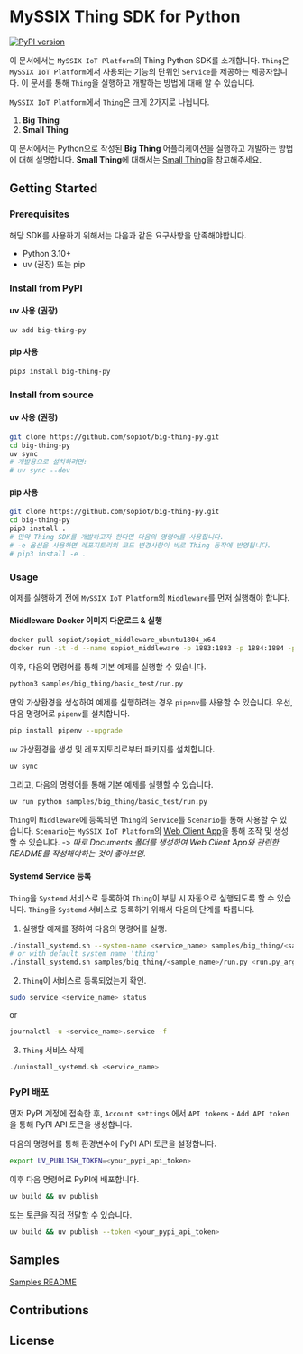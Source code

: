 # MySSIX Thing SDK for Python

[![PyPI version](https://badge.fury.io/py/big-thing-py.svg)](https://badge.fury.io/py/big-thing-py)

이 문서에서는 `MySSIX IoT Platform`의 Thing Python SDK를 소개합니다. `Thing`은 `MySSIX IoT Platform`에서 사용되는 기능의 단위인 `Service`를 제공하는 제공자입니다. 이 문서를 통해 `Thing`을 실행하고 개발하는 방법에 대해 알 수 있습니다.

`MySSIX IoT Platform`에서 `Thing`은 크게 2가지로 나뉩니다.

1. **Big Thing**
2. **Small Thing**

이 문서에서는 Python으로 작성된 **Big Thing** 어플리케이션을 실행하고 개발하는 방법에 대해 설명합니다. **Small Thing**에 대해서는 [Small Thing](https://github.com/sopiot/small-thing)을 참고해주세요.

## Getting Started

### Prerequisites

해당 SDK를 사용하기 위해서는 다음과 같은 요구사항을 만족해야합니다.

- Python 3.10+
- uv (권장) 또는 pip

### Install from PyPI

#### uv 사용 (권장)

```bash
uv add big-thing-py
```

#### pip 사용

```bash
pip3 install big-thing-py
```

### Install from source

#### uv 사용 (권장)

```bash
git clone https://github.com/sopiot/big-thing-py.git
cd big-thing-py
uv sync
# 개발용으로 설치하려면:
# uv sync --dev
```

#### pip 사용

```bash
git clone https://github.com/sopiot/big-thing-py.git
cd big-thing-py
pip3 install .
# 만약 Thing SDK를 개발하고자 한다면 다음의 명령어를 사용합니다.
# -e 옵션을 사용하면 레포지토리의 코드 변경사항이 바로 Thing 동작에 반영됩니다.
# pip3 install -e .
```

### Usage

예제를 실행하기 전에 `MySSIX IoT Platform`의 `Middleware`를 먼저 실행해야 합니다.

#### Middleware Docker 이미지 다운로드 & 실행

```bash
docker pull sopiot/sopiot_middleware_ubuntu1804_x64
docker run -it -d --name sopiot_middleware -p 1883:1883 -p 1884:1884 -p 8883:8883 -p 8884:8884 -p 58132:58132 sopiot/sopiot_middleware_ubuntu1804_x64
```

이후, 다음의 명령어를 통해 기본 예제를 실행할 수 있습니다.

```bash
python3 samples/big_thing/basic_test/run.py
```

만약 가상환경을 생성하여 예제를 실행하려는 경우 `pipenv`를 사용할 수 있습니다. 우선, 다음 명령어로 `pipenv`를 설치합니다.

```bash
pip install pipenv --upgrade
```

`uv` 가상환경을 생성 및 레포지토리로부터 패키지를 설치합니다.

```bash
uv sync
```

그리고, 다음의 명령어를 통해 기본 예제를 실행할 수 있습니다.

```bash
uv run python samples/big_thing/basic_test/run.py
```

`Thing`이 `Middleware`에 등록되면 `Thing`의 `Service`를 `Scenario`를 통해 사용할 수 있습니다. `Scenario`는 `MySSIX IoT Platform`의 [Web Client App](http://iotdev.snu.ac.kr:3014/)을 통해 조작 및 생성할 수 있습니다. -> _따로 Documents 폴더를 생성하여 Web Client App와 관련한 README를 작성해야하는 것이 좋아보임_.

#### Systemd Service 등록

`Thing`을 `Systemd` 서비스로 등록하여 `Thing`이 부팅 시 자동으로 실행되도록 할 수 있습니다.
`Thing`을 `Systemd` 서비스로 등록하기 위해서 다음의 단계를 따릅니다.

1. 실행할 예제를 정하여 다음의 명령어를 실행.

```bash
./install_systemd.sh --system-name <service_name> samples/big_thing/<sample_name>/run.py <run.py_arguments>
# or with default system name 'thing'
./install_systemd.sh samples/big_thing/<sample_name>/run.py <run.py_arguments>
```

2. `Thing`이 서비스로 등록되었는지 확인.

```bash
sudo service <service_name> status
```

or

```bash
journalctl -u <service_name>.service -f
```

3. `Thing` 서비스 삭제

```bash
./uninstall_systemd.sh <service_name>
```

### PyPI 배포

먼저 PyPI 계정에 접속한 후, `Account settings` 에서 `API tokens` - `Add API token` 을 통해 PyPI API 토큰을 생성합니다.

다음의 명령어를 통해 환경변수에 PyPI API 토큰을 설정합니다.

```bash
export UV_PUBLISH_TOKEN=<your_pypi_api_token>
```

이후 다음 명령어로 PyPI에 배포합니다.

```bash
uv build && uv publish
```

또는 토큰을 직접 전달할 수 있습니다.

```bash
uv build && uv publish --token <your_pypi_api_token>
```

## Samples

[Samples README](samples/README.md)

## Contributions

## License
